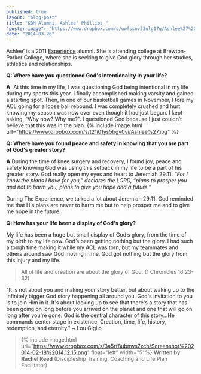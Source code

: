 ```yaml
---
published: true
layout: "blog-post"
title: "KBM Alumni, Ashlee' Phillips "
"poster-image": "https://www.dropbox.com/s/uwfssov23ulg17q/Ashlee%27%201.jpg"
date: "2014-03-26"
---
```


Ashlee’ is a 2011 <a href="http://www.kbm.org/training/theexperience/" target="_blank">Experience</a> alumni. She is attending college at Brewton-Parker College, where she is seeking to give God glory through her studies, athletics and relationships. 

**Q: Where have you questioned God's intentionality in your life?**

**A:** At this time in my life, I was questioning God being intentional in my life during my sports this year. I finally accomplished making varsity and gained a starting spot. Then, in one of our basketball games in November, I tore my ACL going for a loose ball rebound. I was completely crushed and hurt knowing my season was now over even though it had just begun. I kept asking, “Why now? Why me?”. I questioned God because I just couldn’t believe that this was in the plan. 
{% include image.html url="https://www.dropbox.com/s/t21i01ys5bgv0vi/Ashlee%27.jpg" %}

**Q: Where have you found peace and safety in knowing that you are part of God's greater story?**

**A** During the time of knee surgery and recovery, I found joy, peace and safety knowing God was using this setback in my life to be a part of his greater story. God really open my eyes and heart to Jeremiah 29:11. 
*“For I know the plans I have for you,” declares the LORD, “plans to prosper you and not to harm you, plans to give you hope and a future.”*

During The Experience, we talked a lot about Jeremiah 29:11. God reminded me that His plans are never to harm me but to help prosper me and to give me hope in the future. 

**Q: How has your life been a display of God's glory?**

My life has been a huge but small display of God’s glory, from the time of my birth to my life now. God’s been getting nothing but the glory. I had such a tough time making it while my ACL was torn, but my teammates and others around saw God moving in me. God got nothing but the glory from this injury and my life. 

>All of life and creation are about the glory of God. 
(1 Chronicles 16:23-32)

"It is not about you and making your story better, but about waking up to the infinitely bigger God story happening all around you. God's invitation to you is to join Him in it. It's about looking up to see that there's a story that has been going on long before you arrived on the planet and one that will go on long after you're gone. God is the central character of this story...He commands center stage in existence, Creation, time, life, history, redemption, and eternity." ~ Lou Giglio

>{% include image.html url="https://www.dropbox.com/s/3a5rf8ubnws7xcb/Screenshot%202014-02-18%2014.12.15.png" float="left" width="5"%} **Written by Rachel Reed**       (Discipleship Training, Coaching and Life Plan Facilitator)